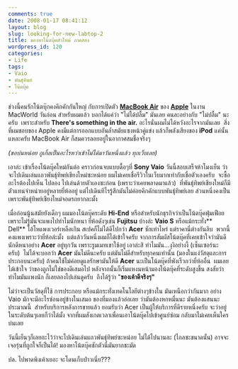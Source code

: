 ```yaml
---
comments: true
date: 2008-01-17 08:41:12
layout: blog
slug: looking-for-new-labtop-2
title: มองหาโน้ตบุ๊คตัวใหม่ ภาคสอง
wordpress_id: 120
categories:
- Life
tags:
- Vaio
- พันธุ์ทิพย์
- โน้ตบุ๊ค
---
```


ช่วงนี้คนรักโน้ตบุ๊กคงคึกคักกันใหญ่ กับการเปิดตัว **[MacBook Air](http://www.apple.com/macbookair/)** ของ **[Apple](http://www.apple.com)** ในงาน MacWorld วันก่อน สำหรับผมแล้ว บอกได้แค่ว่า "ไม่ได้ปลื้ม" มันเลย คนละอย่างกับ "ไม่ปลื้ม" นะครับ  เพราะสำหรับ **There's something in the air.** อะไรนั่นผมไม่ได้หวังอะไรจากมันเลย  สิ่งที่ผมชอบของ Apple คงมีแต่การออกแบบอันล้ำสมัยแซงหน้าคู่แข่ง แล้วก็พลังเสียงของ **iPod** แค่นั้นแหละครับ MacBook Air ก็สมควรลอยอยู่ในอากาศสมชื่อจริงๆ

_(ขอบ่นหน่อย กูเกิ้ลเป็นอะไรหว่าเข้าไม่ได้มาวันหนึ่งแล้ว ทุกเว็บเลย)_

เอาล่ะ เข้าเรื่องโน้ตบุ๊คใหม่กันต่อ คราวก่อนจบแบบดื้อๆที่ **Sony Vaio** วันนี้สอบเสร็จห้าโมงเย็น ว่าจะไปเดินเล่นแถวพันธุ์ทิพย์เชียงใหม่ซะหน่อย ผมไม่เคยเชื่อรีวิวในเว็บมากเท่ากับเชื่อตัวเองครับ  จะซื้ออะไรต้องไปเห็น ไปลอง ไปเล่นด้วยตัวเองซะก่อน (เพราะว่าเคยพลาดมาแล้ว)  ที่พันธุ์ทิพย์เชียงใหม่ก็มีตัวแทนจำหน่ายอยู่หลายยี่ห้ออยู่ แต่ไปเดินทีไรรู้สึกมันไม่ค่อยคึกคักแบบพันธุ์ทิพย์เลย ส่วนหนึ่งคงเป็นเพราะพันธุ์ทิพย์เชียงใหม่จอดรถยากละมั้ง

เมื่อก่อนนู้นสมัยยังเด็กๆ ผมมองโน้ตบุ๊คระดับ **Hi-End** หรือสำหรับนักธุรกิจว่าเป็นโน้ตบุ๊คฟุ่มเฟือย เพราะไม่รู้มันจะแพงไปทำไมนักหนา ยี่ห้อดังๆเช่น **Fujitsu** บ้างล่ะ **Vaio S** หรือแม้กระทั่ง** Dell** โอ้โหแพงเวอร์เหลือเกิน สเปคก็ไม่ได้ดีไปกว่า **Acer** ซักเท่าไหร่ แต่ราคานี่ต่างกันลิบ  พวกนี้คงแพงเพราะว่ายี่ห้อล่ะมั้ง  แต่แล้ววันหนึ่งผมก็ได้เข้าใจครับ จากการสัมผัสโน้ตบุ๊คที่เคยเข้าใจว่ามันดีนักดีหนาอย่าง **Acer** อยู่ทุกวัน เพราะรูมเมทเขาใช้อยู่ เอาล่ะสิ ทำไมมัน...งุงิอย่างงี้ (เซ็นเซอร์นะครับ)  ไม่ได้จะบอกว่า **Acer** มันไม่ดีนะครับ แต่มันไม่ดีสำหรับทุกคนเท่านั้น (มองในแง่วัสดุและการประกอบนะครับ) ถ้าคนใช้ไม่ค่อยดูแลรักษามันให้ดี **Acer** นะเป็นโน้ตบุ๊คที่พังเร็วกว่ายี่ห้ออื่น  ผมเลยได้เข้าใจ ว่าของถูกไม่ใช่ของดีเสมอไป หลังจากนั้นก็เริ่มแหงนหน้ามองโน้ตบุ๊คที่ระดับสูงขึ้น สงสัยว่าทำไมมันแพงนัก ก็เลยลองไปเล่นดูครับ  ถึงได้รู้ว่า "**ของเค้าดีจริงๆ"**

ไม่ว่าจะเป็นวัสดุที่ใช้ การประกอบ หรือแม้กระทั่งเทคโนโลยีต่างๆข้างใน มันเหนือกว่ากันมาก อย่าง Vaio มักจะมีอะไรซ่อนอยู่ข้างในเสมอ ของที่มองแล้วอ๋อเลย ว่ามันต้องหกหมื่นนะ มันต้องแสนนะ ประมาณนี้  สำหรับบริการหลังการขายแล้ว ยอมรับว่า Acer เป็นผู้ให้บริการที่ดีรายหนึ่งครับ จะว่าอยู่ในระดับต้นๆเลยก็ว่าได้มั้ง จากที่ผมสังเกตเวลาเพื่อนเอาโน้ตบุ๊คไปเข้าศูนย์ซ่อม กลับมาไม่เคยเห็นใครบ่นเลย

วันนี้เย็นๆก็เลยกะไว้ว่าจะไปเดินเล่นแถวพันธุ์ทิพย์ซะหน่อย ไม่ได้ไปนานละ (ไกลซะขนาดนั้น) อาจจะเจอรุ่นที่ถูกใจก็เป็นได้! มองหาโน้ตบุ๊คซักตัวนี่มันยากชะมัด

ปล. ไปพาดพิงเค้าเยอะ จะโดนเก็บป่าวเนี่ย???
